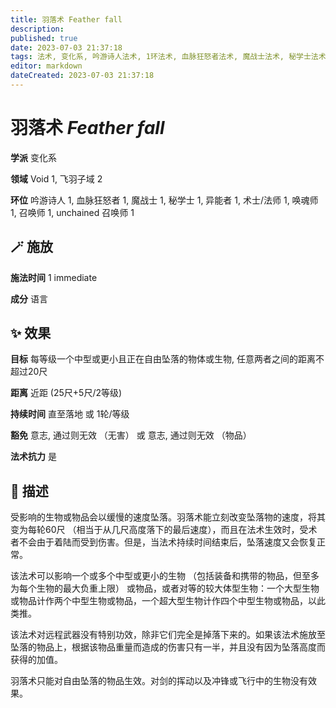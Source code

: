 ```yaml
---
title: 羽落术 Feather fall
description: 
published: true
date: 2023-07-03 21:37:18
tags: 法术, 变化系, 吟游诗人法术, 1环法术, 血脉狂怒者法术, 魔战士法术, 秘学士法术, 异能者法术, 术士/法师法术, 唤魂师法术, 召唤师法术, unchained 召唤师法术, Void, 飞羽子域
editor: markdown
dateCreated: 2023-07-03 21:37:18
---
```


# **羽落术** *Feather fall*

**学派** 变化系 

**领域** Void 1, 飞羽子域 2

**环位** 吟游诗人 1, 血脉狂怒者 1, 魔战士 1, 秘学士 1, 异能者 1, 术士/法师 1, 唤魂师 1, 召唤师 1, unchained 召唤师 1

## 🪄 施放

**施法时间** 1 immediate

**成分** 语言

## ✨ 效果 

**目标** 每等级一个中型或更小且正在自由坠落的物体或生物, 任意两者之间的距离不超过20尺 

**距离** 近距 (25尺+5尺/2等级)  

**持续时间** 直至落地 或 1轮/等级 

**豁免** 意志, 通过则无效 （无害） 或 意志, 通过则无效 （物品）

**法术抗力** 是

## 📖 描述

受影响的生物或物品会以缓慢的速度坠落。羽落术能立刻改变坠落物的速度，将其变为每轮60尺 （相当于从几尺高度落下的最后速度），而且在法术生效时，受术者不会由于着陆而受到伤害。但是，当法术持续时间结束后，坠落速度又会恢复正常。

该法术可以影响一个或多个中型或更小的生物 （包括装备和携带的物品，但至多为每个生物的最大负重上限） 或物品，或者对等的较大体型生物：一个大型生物或物品计作两个中型生物或物品，一个超大型生物计作四个中型生物或物品，以此类推。

该法术对远程武器没有特别功效，除非它们完全是掉落下来的。如果该法术施放至坠落的物品上，根据该物品重量而造成的伤害只有一半，并且没有因为坠落高度而获得的加值。

羽落术只能对自由坠落的物品生效。对剑的挥动以及冲锋或飞行中的生物没有效果。
    